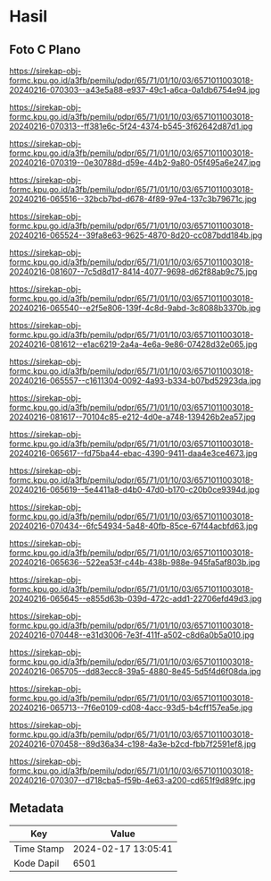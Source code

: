 # Hasil

## Foto C Plano

https://sirekap-obj-formc.kpu.go.id/a3fb/pemilu/pdpr/65/71/01/10/03/6571011003018-20240216-070303--a43e5a88-e937-49c1-a6ca-0a1db6754e94.jpg

https://sirekap-obj-formc.kpu.go.id/a3fb/pemilu/pdpr/65/71/01/10/03/6571011003018-20240216-070313--ff381e6c-5f24-4374-b545-3f62642d87d1.jpg

https://sirekap-obj-formc.kpu.go.id/a3fb/pemilu/pdpr/65/71/01/10/03/6571011003018-20240216-070319--0e30788d-d59e-44b2-9a80-05f495a6e247.jpg

https://sirekap-obj-formc.kpu.go.id/a3fb/pemilu/pdpr/65/71/01/10/03/6571011003018-20240216-065516--32bcb7bd-d678-4f89-97e4-137c3b79671c.jpg

https://sirekap-obj-formc.kpu.go.id/a3fb/pemilu/pdpr/65/71/01/10/03/6571011003018-20240216-065524--39fa8e63-9625-4870-8d20-cc087bdd184b.jpg

https://sirekap-obj-formc.kpu.go.id/a3fb/pemilu/pdpr/65/71/01/10/03/6571011003018-20240216-081607--7c5d8d17-8414-4077-9698-d62f88ab9c75.jpg

https://sirekap-obj-formc.kpu.go.id/a3fb/pemilu/pdpr/65/71/01/10/03/6571011003018-20240216-065540--e2f5e806-139f-4c8d-9abd-3c8088b3370b.jpg

https://sirekap-obj-formc.kpu.go.id/a3fb/pemilu/pdpr/65/71/01/10/03/6571011003018-20240216-081612--e1ac6219-2a4a-4e6a-9e86-07428d32e065.jpg

https://sirekap-obj-formc.kpu.go.id/a3fb/pemilu/pdpr/65/71/01/10/03/6571011003018-20240216-065557--c1611304-0092-4a93-b334-b07bd52923da.jpg

https://sirekap-obj-formc.kpu.go.id/a3fb/pemilu/pdpr/65/71/01/10/03/6571011003018-20240216-081617--70104c85-e212-4d0e-a748-139426b2ea57.jpg

https://sirekap-obj-formc.kpu.go.id/a3fb/pemilu/pdpr/65/71/01/10/03/6571011003018-20240216-065617--fd75ba44-ebac-4390-9411-daa4e3ce4673.jpg

https://sirekap-obj-formc.kpu.go.id/a3fb/pemilu/pdpr/65/71/01/10/03/6571011003018-20240216-065619--5e4411a8-d4b0-47d0-b170-c20b0ce9394d.jpg

https://sirekap-obj-formc.kpu.go.id/a3fb/pemilu/pdpr/65/71/01/10/03/6571011003018-20240216-070434--6fc54934-5a48-40fb-85ce-67f44acbfd63.jpg

https://sirekap-obj-formc.kpu.go.id/a3fb/pemilu/pdpr/65/71/01/10/03/6571011003018-20240216-065636--522ea53f-c44b-438b-988e-945fa5af803b.jpg

https://sirekap-obj-formc.kpu.go.id/a3fb/pemilu/pdpr/65/71/01/10/03/6571011003018-20240216-065645--e855d63b-039d-472c-add1-22706efd49d3.jpg

https://sirekap-obj-formc.kpu.go.id/a3fb/pemilu/pdpr/65/71/01/10/03/6571011003018-20240216-070448--e31d3006-7e3f-411f-a502-c8d6a0b5a010.jpg

https://sirekap-obj-formc.kpu.go.id/a3fb/pemilu/pdpr/65/71/01/10/03/6571011003018-20240216-065705--dd83ecc8-39a5-4880-8e45-5d5f4d6f08da.jpg

https://sirekap-obj-formc.kpu.go.id/a3fb/pemilu/pdpr/65/71/01/10/03/6571011003018-20240216-065713--7f6e0109-cd08-4acc-93d5-b4cff157ea5e.jpg

https://sirekap-obj-formc.kpu.go.id/a3fb/pemilu/pdpr/65/71/01/10/03/6571011003018-20240216-070458--89d36a34-c198-4a3e-b2cd-fbb7f2591ef8.jpg

https://sirekap-obj-formc.kpu.go.id/a3fb/pemilu/pdpr/65/71/01/10/03/6571011003018-20240216-070307--d718cba5-f59b-4e63-a200-cd651f9d89fc.jpg


## Metadata

| Key        | Value               |
| ---------- | ------------------- |
| Time Stamp | 2024-02-17 13:05:41 |
| Kode Dapil | 6501                |



